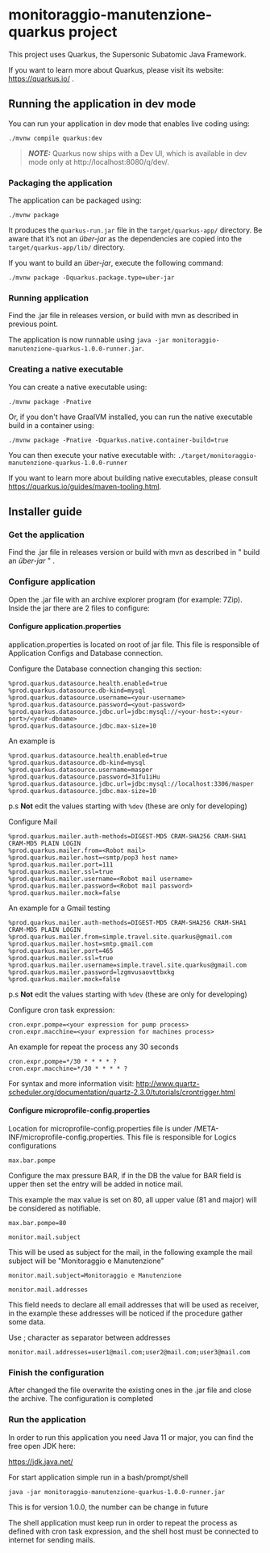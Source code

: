 # monitoraggio-manutenzione-quarkus project

This project uses Quarkus, the Supersonic Subatomic Java Framework.

If you want to learn more about Quarkus, please visit its website: https://quarkus.io/ .

## Running the application in dev mode

You can run your application in dev mode that enables live coding using:

```shell script
./mvnw compile quarkus:dev
```

> **_NOTE:_**  Quarkus now ships with a Dev UI, which is available in dev mode only at http://localhost:8080/q/dev/.

### Packaging the application

The application can be packaged using:

```shell script
./mvnw package
```
It produces the `quarkus-run.jar` file in the `target/quarkus-app/` directory.
Be aware that it’s not an _über-jar_ as the dependencies are copied into the `target/quarkus-app/lib/` directory.

If you want to build an _über-jar_, execute the following command:

```shell script
./mvnw package -Dquarkus.package.type=uber-jar
```

### Running application

Find the .jar file in releases version, or build with mvn as described in previous point.

The application is now runnable using `java -jar monitoraggio-manutenzione-quarkus-1.0.0-runner.jar`.

### Creating a native executable

You can create a native executable using: 

```shell script
./mvnw package -Pnative
```

Or, if you don't have GraalVM installed, you can run the native executable build in a container using: 

```shell script
./mvnw package -Pnative -Dquarkus.native.container-build=true
```

You can then execute your native executable with: `./target/monitoraggio-manutenzione-quarkus-1.0.0-runner`

If you want to learn more about building native executables, please consult https://quarkus.io/guides/maven-tooling.html.

## Installer guide

### Get the application

Find the .jar file in releases version or build with mvn as described in " build an _über-jar_ " .

### Configure application

Open the .jar file with an archive explorer program (for example: 7Zip). Inside the jar there are 2 files to configure:

#### Configure application.properties

application.properties is located on root of jar file. This file is responsible of Application Configs and Database connection.

Configure the Database connection changing this section:

```properties
%prod.quarkus.datasource.health.enabled=true
%prod.quarkus.datasource.db-kind=mysql 
%prod.quarkus.datasource.username=<your-username>
%prod.quarkus.datasource.password=<yout-password>
%prod.quarkus.datasource.jdbc.url=jdbc:mysql://<your-host>:<your-port>/<your-dbname>
%prod.quarkus.datasource.jdbc.max-size=10
```

An example is 

```properties
%prod.quarkus.datasource.health.enabled=true
%prod.quarkus.datasource.db-kind=mysql 
%prod.quarkus.datasource.username=masper
%prod.quarkus.datasource.password=31fu1iHu
%prod.quarkus.datasource.jdbc.url=jdbc:mysql://localhost:3306/masper
%prod.quarkus.datasource.jdbc.max-size=10
```

p.s __Not__ edit the values starting with  `%dev` (these are only for developing)

Configure Mail

```properties
%prod.quarkus.mailer.auth-methods=DIGEST-MD5 CRAM-SHA256 CRAM-SHA1 CRAM-MD5 PLAIN LOGIN
%prod.quarkus.mailer.from=<Robot mail>
%prod.quarkus.mailer.host=<smtp/pop3 host name>
%prod.quarkus.mailer.port=111
%prod.quarkus.mailer.ssl=true
%prod.quarkus.mailer.username=<Robot mail username>
%prod.quarkus.mailer.password=<Robot mail password>
%prod.quarkus.mailer.mock=false
```

An example for a Gmail testing

```properties
%prod.quarkus.mailer.auth-methods=DIGEST-MD5 CRAM-SHA256 CRAM-SHA1 CRAM-MD5 PLAIN LOGIN
%prod.quarkus.mailer.from=simple.travel.site.quarkus@gmail.com
%prod.quarkus.mailer.host=smtp.gmail.com
%prod.quarkus.mailer.port=465
%prod.quarkus.mailer.ssl=true
%prod.quarkus.mailer.username=simple.travel.site.quarkus@gmail.com
%prod.quarkus.mailer.password=lzgmvusaovttbxkg
%prod.quarkus.mailer.mock=false
```

p.s __Not__ edit the values starting with  `%dev` (these are only for developing)

Configure cron task expression:

```properties
cron.expr.pompe=<your expression for pump process>
cron.expr.macchine=<your expression for machines process>
```

An example for repeat the process any 30 seconds

```properties
cron.expr.pompe=*/30 * * * * ?
cron.expr.macchine=*/30 * * * * ?
```

For syntax and more information visit: 
http://www.quartz-scheduler.org/documentation/quartz-2.3.0/tutorials/crontrigger.html

#### Configure microprofile-config.properties

Location for microprofile-config.properties file is under /META-INF/microprofile-config.properties. This file is responsible for Logics configurations

`max.bar.pompe`

Configure the max pressure BAR, if in the DB the value for BAR field is upper then set the entry will be added in notice mail.

This example the max value is set on 80, all upper value (81 and major) will be considered as notifiable.

```properties
max.bar.pompe=80
```


`monitor.mail.subject`

This will be used as subject for the mail, in the following example the mail subject will be "Monitoraggio e Manutenzione"

```properties
monitor.mail.subject=Monitoraggio e Manutenzione
```

`monitor.mail.addresses`

This field needs to declare all email addresses that will be used as receiver, in the example these addresses will be noticed if the procedure gather some data.

Use ; character as separator between addresses

```properties
monitor.mail.addresses=user1@mail.com;user2@mail.com;user3@mail.com
```

### Finish the configuration

After changed the file overwrite the existing ones in the .jar file and close the archive. The configuration is completed

### Run the application

In order to run this application you need Java 11 or major, you can find the free open JDK here:

https://jdk.java.net/

For start application simple run in a bash/prompt/shell

```shell script
java -jar monitoraggio-manutenzione-quarkus-1.0.0-runner.jar
```

This is for version 1.0.0, the number can be change in future

The shell application must keep run in order to repeat the process as defined with cron task expression, and the shell host must be connected to internet for sending mails.
